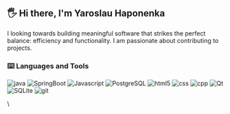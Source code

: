 ## 🖐️ Hi there, I'm Yaroslau Haponenka
I looking towards building meaningful software that strikes the perfect balance: efficiency and functionality. I am passionate about contributing to projects.
### ⌨️ Languages and Tools

<p>
  <img alt="java" src="https://img.shields.io/badge/Java-%23ED8B00.svg?logo=openjdk&logoColor=white" />
  <img alt="SpringBoot" src=" https://img.shields.io/badge/Spring_Boot-6DB33F?style=for-the-badge&logo=spring-boot&logoColor=white" />
  <img alt="Javascript" src="https://img.shields.io/badge/-javascript-f7df1c?style=flat-square&logo=javascript&logoColor=black" />
  <img alt="PostgreSQL" src="  https://img.shields.io/badge/PostgreSQL-green?style=for-the-badge" />
  <img alt="html5" src="https://img.shields.io/badge/-HTML5-E34F26?style=flat-square&logo=html5&logoColor=white" />
  <img alt="css" src="https://img.shields.io/badge/CSS-1572B6?logo=css3&logoColor=fff" />
  <img alt="cpp" src="https://img.shields.io/badge/-C++-blue?logo=cplusplus" />
  <img alt="Qt" src="https://img.shields.io/badge/Qt-qmake-green.svg" />
  <img alt="SQLite" src="https://img.shields.io/badge/SQLite-%2307405e.svg?logo=sqlite&logoColor=white" />
  <img alt="git" src="https://img.shields.io/badge/-Git-F05032?style=flat-square&logo=git&logoColor=white" />
</p>\

<!--
**gaponjk/gaponjk** is a ✨ _special_ ✨ repository because its `README.md` (this file) appears on your GitHub profile.

Here are some ideas to get you started:

- 🔭 I’m currently working on ...
- 🌱 I’m currently learning ...
- 👯 I’m looking to collaborate on ...
- 🤔 I’m looking for help with ...
- 💬 Ask me about ...
- 📫 How to reach me: ...
- 😄 Pronouns: ...
- ⚡ Fun fact: ...
-->
